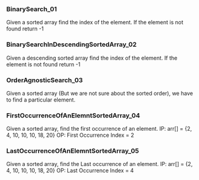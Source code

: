 ### BinarySearch_01
Given a sorted array find the index of the element. If the element is not found return -1

### BinarySearchInDescendingSortedArray_02
Given a descending sorted array find the index of the element. If the element is not found return -1

### OrderAgnosticSearch_03
Given a sorted array (But we are not sure about the sorted order), we have to find a particular
element.

### FirstOccurrenceOfAnElemntSortedArray_04
Given a sorted array, find the first occurrence of an element.
IP: arr[] = {2, 4, 10, 10, 10, 18, 20}
OP: First Occurrence Index = 2

### LastOccurrenceOfAnElemntSortedArray_05
Given a sorted array, find the Last occurrence of an element.
IP: arr[] = {2, 4, 10, 10, 10, 18, 20}
OP: Last Occurrence Index = 4
